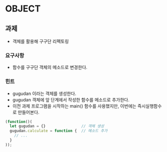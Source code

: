 # OBJECT

## 과제
- 객체를 활용해 구구단 리펙토링 
### 요구사항
- 함수를 구구단 객체의 메소드로 변경한다.

### 힌트
- gugudan 이라는 객체를 생성한다.
- gugudan 객체에 앞 단계에서 작성한 함수를 메소드로 추가한다.
- 이전 과제 프로그램을 시작하는 main() 함수를 사용했지만, 이번에는 즉시실행함수로 만들어본다. 

```javascript
(function()(
  let gugudan = {}                // 객체 생성 
  gugudan.calculate = function {  // 메소드 추가 
    // ...
  }
));
```
